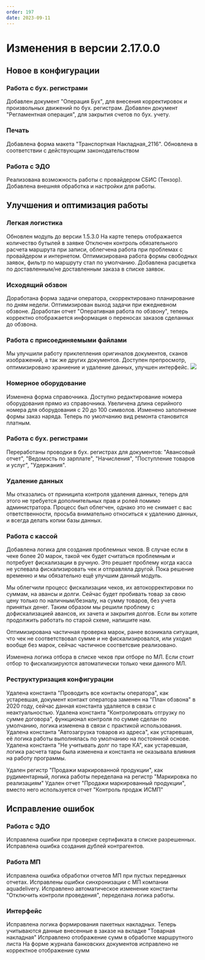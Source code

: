 ```yaml
---
order: 197
date: 2023-09-11
---
```


# Изменения в версии 2.17.0.0

## Новое в конфигурации

### Работа с бух. регистрами

Добавлен документ "Операция Бух", для внесения корректировок и произвольных движений по бух. регистрам. 
Добавлен документ "Регламентная операция", для закрытия счетов по бух. учету. 

### Печать
Добавлена форма макета "Транспортная Накладная_2116". Обновлена в соответствии с действующим законодательством

### Работа с ЭДО

Реализована возможность работы с провайдером СБИС (Тензор). Добавлена внешняя обработка и настройки для работы. 

## Улучшения и оптимизация работы

### Легкая логистика

Обновлен модуль до версии 1.5.3.0 
На карте теперь отображается количество бутылей в заявке
Отключен контроль обязательного расчета маршрута при записи, облегчена работа при проблемах с провайдером и интернетом. 
Оптимизирована работа формы свободных заявок, фильтр по маршруту стал по умолчанию. 
Добавлена расцветка по доставленным/не доставленным заказа в списке заявок. 

### Исходящий обзвон
Доработана форма задачи оператора, скорректировано планирование по дням недели. 
Оптимизирован выход задачи при ежедневном обзвоне. 
Доработан отчет "Оперативная работа по обзвону", теперь корректно отображается информация о переносах заказов сделанных до обзвона. 

### Работа с присоединяемыми файлами

Мы улучшили работу приклепления оригиналов документов, сканов изображений, а так же других документов. Доступен препросмотр, оптимизировано храниение и удаление данных, улучшен интерфейс. 
![](\images\изменения\изменения.gif)

### Номерное оборудование

Изменена форма справочника. Доступно редактирование номера оборудования прямо из справочника. 
Увеличена длина серийного номера для оборудования с 20 до 100 символов.
Изменено заполнение формы заказ наряда. Теперь по умолчанию вид ремонта становится платным. 

### Работа с бух. регистрами

Переработаны проводки в бух. регистрах для документов: "Авансовый отчет", "Ведомость по зарплате", "Начисления", "Поступление товаров и услуг", "Удержания". 

### Удаление данных

Мы отказались от приниципа контроля удаления данных, теперь для этого не требуется дополнительных прав и ролей помимо администратора. Процесс был облегчен, однако это не снимает с вас ответственности, просьба внимательно относиться к удалению данных, и всегда делать копии базы данных. 

### Работа с кассой

Добавлена логика для создания проблемных чеков. В случае если в чеке более 20 марок, такой чек будет считаться проблемным и потребует фискализации в ручную. Это решает проблему когда касса не успевала фискализировать чек и отправляла другой. Пока решение временно и мы обязательно ещё улучшим данный модуль. 

Мы облегчили процесс фискализации чеков, их автокорректировки по суммам, на авансы и долги. Сейчас будет пробивать товар за свою цену только по наличным/безналу, на сумму товаров, без учета принятых денег. Таким образом мы решили проблему с дофискализацией авансов, их зачета и закрытия долгов. Если вы хотите продолжить работать по старой схеме, напишите нам. 

Оптимизирована частичная проверка марок, ранее возникала ситуация, что чек не соответствовал сумме и не фискализировался, или уходил вообще без марок, сейчас частичное соответсвие реализовано. 

Изменена логика отбора в списке чеков при отборе по МЛ. Если стоит отбор то фискализируются автоматически только чеки данного МЛ. 

### Реструктуризация конфигурации

Удалена константа "Проводить все контакты оператора", как устаревшая, документ контакт оператора заменен на "План обзвона" в 2020 году, сейчас данная константа удаляется в связи с неактуальностью.
Удалена константа "Контролировать отгрузку по сумме договора", функционал контроля по сумме сделан по умолчанию, логика изменена в связи с практикой использования. 
Удалена константа "Автозагрузка товаров из адреса", как устаревшая, её логика работы выполнялась по умолчанию на постоянной основе. 
Удалена константа "Не учитывать долг по таре КА", как устаревшая, логика расчета тары была изменена и константа не оказывала влияния на работу программы. 

Удален регистр "Продажи маркированной продукции", как рудиментарный, логика работы переделана на регистр "Маркировка по реализациям"
Удален отчет "Продажи маркированный продукции", вместо него используется отчет "Контроль продаж ИСМП"

## Исправление ошибок

### Работа с ЭДО

Исправлена ошибки при проверке сертификата в списке разрешенных.
 Исправлена ошибка создания дублей контрагентов. 

### Работа МП

Исправлена ошибка обработки отчетов МП при пустых переданных отчетах. 
Исправлены ошибки синхронизации с МП компании aquadelivery.
Исправлено автоматическое изменение константы "Отключить контроли проведения", переделана логика работы. 

### Интерфейс
Исправлена логика формирования пакетных накладных. Теперь учитываются данные внесенные в заказе на вкладке "Товарная накладная"
Исправлено отображение сумм в обработке маршрутного листа
На форме журнала банковских документов исправлено не корректное отображение сумм
